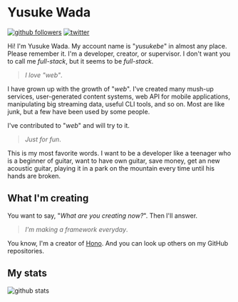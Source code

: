 # Yusuke Wada

[![github followers](https://img.shields.io/github/followers/yusukebe?style=social)](https://github.com/yusukebe)
[![twitter](https://img.shields.io/twitter/follow/yusukebe?style=social)](https://twitter.com/yusukebe)


Hi! I'm Yusuke Wada. My account name is "*yusukebe*" in almost any place. Please remember it. I'm a developer, creator, or supervisor. I don't want you to call me *full-stack*, but it seems to be *full-stack*.

> *I love "web"*.

I have grown up with the growth of "*web*". I've created many mush-up services, user-generated content systems, web API for mobile applications, manipulating big streaming data, useful CLI tools, and so on. Most are like junk, but a few have been used by some people.

I've contributed to "*web*" and will try to it.

> *Just for fun*.

This is my most favorite words.
I want to be a developer like a teenager who is a beginner of guitar, want to have own guitar, save money, get an new acoustic guitar,  playing it in a park on the mountain every time until his hands are broken.

## What I'm creating

You want to say, "*What are you creating now?*". Then I'll answer.

> *I'm making a framework everyday*.

You know, I'm a creator of [Hono](https://github.com/honojs/hono). And you can look up others on my GitHub repositories.

## My stats

![github stats](https://github-readme-stats.vercel.app/api?username=yusukebe&show_icons=true&count_private=true&hide=contribs&include_all_commits=true&line_height=24)

